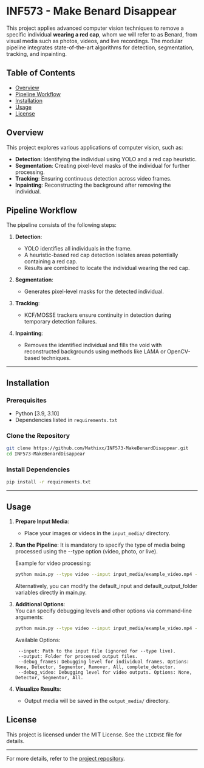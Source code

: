 # INF573 - Make Benard Disappear

This project applies advanced computer vision techniques to remove a specific individual **wearing a red cap**, whom we will refer to as Benard, from visual media such as photos, videos, and live recordings. The modular pipeline integrates state-of-the-art algorithms for detection, segmentation, tracking, and inpainting.

## Table of Contents

- [Overview](#overview)
- [Pipeline Workflow](#pipeline-workflow)
- [Installation](#installation)
- [Usage](#usage)
- [License](#license)

## Overview

This project explores various applications of computer vision, such as:
- **Detection**: Identifying the individual using YOLO and a red cap heuristic.
- **Segmentation**: Creating pixel-level masks of the individual for further processing.
- **Tracking**: Ensuring continuous detection across video frames.
- **Inpainting**: Reconstructing the background after removing the individual.

## Pipeline Workflow

The pipeline consists of the following steps:

1. **Detection**:
   - YOLO identifies all individuals in the frame.
   - A heuristic-based red cap detection isolates areas potentially containing a red cap.
   - Results are combined to locate the individual wearing the red cap.

2. **Segmentation**:
   - Generates pixel-level masks for the detected individual.

3. **Tracking**:
   - KCF/MOSSE trackers ensure continuity in detection during temporary detection failures.

4. **Inpainting**:
   - Removes the identified individual and fills the void with reconstructed backgrounds using methods like LAMA or OpenCV-based techniques.

---

## Installation

### Prerequisites
- Python [3.9, 3.10]
- Dependencies listed in `requirements.txt`

### Clone the Repository
```bash
git clone https://github.com/Mathixx/INF573-MakeBenardDisappear.git
cd INF573-MakeBenardDisappear
```

### Install Dependencies
```bash
pip install -r requirements.txt
```

---

## Usage

1. **Prepare Input Media**:
   - Place your images or videos in the `input_media/` directory.

2. **Run the Pipeline**:
    It is mandatory to specify the type of media being processed using the --type option (video, photo, or live).

    Example for video processing:
    ```bash
    python main.py --type video --input input_media/example_video.mp4 --output output_media/
    ```

    Alternatively, you can modify the default_input and default_output_folder variables directly in main.py.

3. **Additional Options**:  
    You can specify debugging levels and other options via command-line arguments:

    ```bash
    python main.py --type video --input input_media/example_video.mp4 --output output_media/ --debug_frames Detector --debug_video All
    ``` 

    Available Options:

        --input: Path to the input file (ignored for --type live).
        --output: Folder for processed output files.
        --debug_frames: Debugging level for individual frames. Options: None, Detector, Segmentor, Remover, All, complete_detector.
        --debug_video: Debugging level for video outputs. Options: None, Detector, Segmentor, All.

4. **Visualize Results**:
   - Output media will be saved in the `output_media/` directory.

## License

This project is licensed under the MIT License. See the `LICENSE` file for details.

---

For more details, refer to the [project repository](https://github.com/Mathixx/INF573-MakeBenardDisappear).
